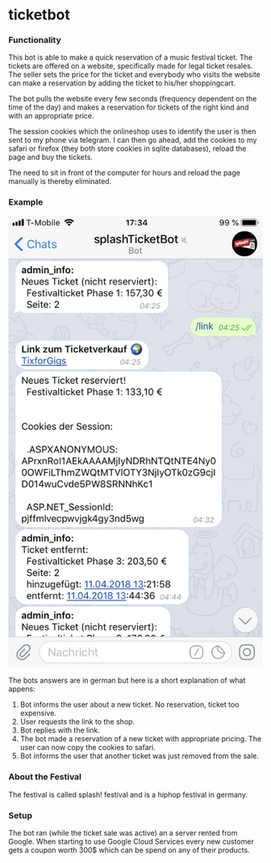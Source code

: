 # ticketbot


### Functionality

This bot is able to make a quick reservation of a music festival ticket. The tickets are offered on a website, specifically made for legal ticket resales. The seller sets the price for the ticket and everybody who visits the website can make a reservation by adding the ticket to his/her shoppingcart. 

The bot pulls the website every few seconds (frequency dependent on the time of the day) and makes a reservation for tickets of the right kind and with an appropriate price.

The session cookies which the onlineshop uses to identify the user is then sent to my phone via telegram. I can then go ahead, add the cookies to my safari or firefox (they both store cookies in sqlite databases), reload the page and buy the tickets. 

The need to sit in front of the computer for hours and reload the page manually is thereby eliminated.


### Example

![Examples for Reservation](Screenshots/reservation1.PNG)

The bots answers are in german but here is a short explanation of what appens:

1. Bot informs the user about a new ticket. No reservation, ticket too expensive.
2. User requests the link to the shop.
3. Bot replies with the link.
4. The bot made a reservation of a new ticket with appropriate pricing. The user can now copy the cookies to safari.
5. Bot informs the user that another ticket was just removed from the sale.

### About the Festival

The festival is called splash! festival and is a hiphop festival in germany.


### Setup

The bot ran (while the ticket sale was active) an a server rented from Google. When starting to use Google Cloud Services every new customer gets a coupon worth 300$ which can be spend on any of their products.
